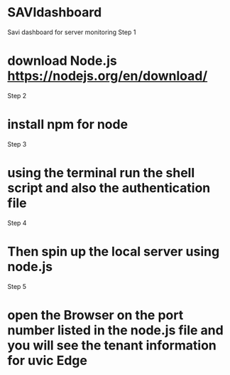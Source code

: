 # SAVIdashboard
Savi dashboard for server monitoring
Step 1
# download Node.js https://nodejs.org/en/download/

Step 2
# install npm for node 
Step 3 
# using the terminal run the shell script and also the authentication file 
Step 4
# Then spin up the local server using node.js 
Step 5
# open the Browser on the port number listed in the node.js file and you will see the tenant information for uvic Edge 


